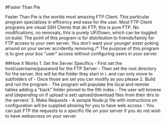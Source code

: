 #Faster Than Pie

Faster Than Pie is the worlds most amazing FTP Client.
This particular program specializes in efficency and ease for the user.
Most FTP Client programs are visual SSH Clients that do FTP, this is pure FTP.
No modifications, no removals, this is purely UP/Down, which can be toggled on build.
The point of this program is for distribution to friends/family for FTP access to your own server.
You don't want your younger sister poking around on your server accidently removing /*
The purpose of this program is to give your box "user" access without configuring users in your server. 

##How it Works
    1. Set the Server Specifics
        - First set the host/username/password for the FTP Server
        - Then set the root directory for the server, this will be the folder they start in
            i. and can only move to subfolders of
        - Once those are set you can modify as you please
    2. Build and run the program
        - The program will populate the local and remote tables adding a "back" folder pinned to the 0th index
        - The user will browse and (depending on if upload is set) upload/download files from their dirs to the servers'
    3. Make Requests
        - A sample Node.js file with instructions on configuration will be supplied allowing for you to have web access
        - You can just FTP the requests to a specific file on your server if you do not wish to have webaccess on your server
